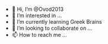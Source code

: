 - 👋 Hi, I’m @Ovod2013
- 👀 I’m interested in ...
- 🌱 I’m currently learning Greek Brains 
- 💞️ I’m looking to collaborate on ...  
- 📫 How to reach me ...

<!---
Ovod2013/Ovod2013 is a ✨ special ✨ repository because its `README.md` (this file) appears on your GitHub profile.
You can click the Preview link to take a look at your changes.
--->
